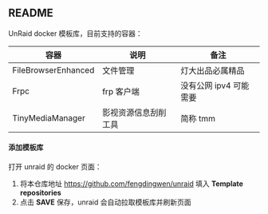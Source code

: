 ## README

UnRaid docker 模板库，目前支持的容器：

|容器|说明|备注|
|---|---|---|
|FileBrowserEnhanced|文件管理| 灯大出品必属精品|
|Frpc| frp 客户端| 没有公网 ipv4 可能需要|
|TinyMediaManager| 影视资源信息刮削工具| 简称 tmm|


#### 添加模板库

打开 unraid 的 docker 页面：

1. 将本仓库地址 https://github.com/fengdingwen/unraid 填入 **Template repositories**
2. 点击 **SAVE** 保存，unraid 会自动拉取模板库并刷新页面